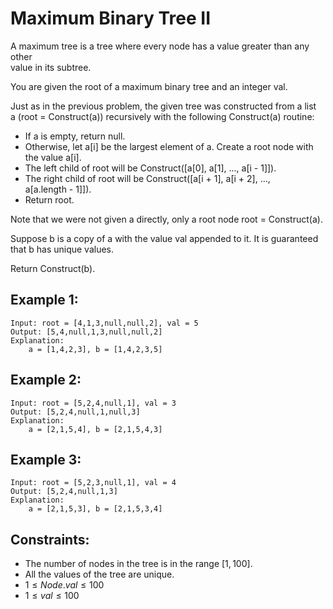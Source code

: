 # Maximum Binary Tree II

A maximum tree is a tree where every node has a value greater than any other  
value in its subtree.

You are given the root of a maximum binary tree and an integer val.

Just as in the previous problem, the given tree was constructed from a list  
a (root = Construct(a)) recursively with the following Construct(a) routine:

* If a is empty, return null.
* Otherwise, let a[i] be the largest element of a. Create a root node with  
    the value a[i].
* The left child of root will be Construct([a[0], a[1], ..., a[i - 1]]).
* The right child of root will be Construct([a[i + 1], a[i + 2], ...,  
    a[a.length - 1]]).
* Return root.

Note that we were not given a directly, only a root node root = Construct(a).

Suppose b is a copy of a with the value val appended to it. It is guaranteed  
that b has unique values.

Return Construct(b).

 

## Example 1:

    Input: root = [4,1,3,null,null,2], val = 5
    Output: [5,4,null,1,3,null,null,2]
    Explanation: 
        a = [1,4,2,3], b = [1,4,2,3,5]

## Example 2:

    Input: root = [5,2,4,null,1], val = 3
    Output: [5,2,4,null,1,null,3]
    Explanation: 
        a = [2,1,5,4], b = [2,1,5,4,3]

## Example 3:

    Input: root = [5,2,3,null,1], val = 4
    Output: [5,2,4,null,1,3]
    Explanation: 
        a = [2,1,5,3], b = [2,1,5,3,4]

 

## Constraints:

* The number of nodes in the tree is in the range $[1, 100]$.
* All the values of the tree are unique.
* $1 \le Node.val \le 100$
* $1 \le val \le 100$

